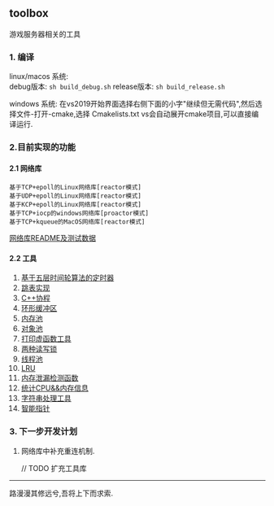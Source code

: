 toolbox
---------------------
游戏服务器相关的工具
### 1. 编译
linux/macos 系统:  
    debug版本: `sh build_debug.sh`
    release版本: `sh build_release.sh`

windows 系统:
    在vs2019开始界面选择右侧下面的小字"继续但无需代码",然后选择文件-打开-cmake,选择 Cmakelists.txt
    vs会自动展开cmake项目,可以直接编译运行.

### 2.目前实现的功能
#### 2.1 网络库
    基于TCP+epoll的Linux网络库[reactor模式]
    基于UDP+epoll的Linux网络库[reactor模式]
    基于KCP+epoll的Linux网络库[reactor模式]
    基于TCP+iocp的windows网络库[proactor模式]
    基于TCP+kqueue的MacOS网络库[reactor模式]

[网络库README及测试数据](https://github.com/liyakai/toolbox/tree/main/src/network#readme)
    
#### 2.2 工具
1. [基于五层时间轮算法的定时器](https://github.com/liyakai/toolbox/blob/main/src/tools/timer.h)
2. [跳表实现](https://github.com/liyakai/toolbox/blob/main/src/tools/skip_list.h)
3. [C++协程](https://github.com/liyakai/toolbox/blob/main/src/tools/coroutine.h)
4. [环形缓冲区](https://github.com/liyakai/toolbox/blob/main/src/tools/ringbuffer.h)
5. [内存池](https://github.com/liyakai/toolbox/blob/main/src/tools/memory_pool.h)
6. [对象池](https://github.com/liyakai/toolbox/blob/main/src/tools/object_pool.h)
7. [打印虚函数工具](https://github.com/liyakai/toolbox/blob/main/src/tools/virtual_print.h)
8. [两种读写锁](https://github.com/liyakai/toolbox/blob/main/src/tools/rwlock.h)
9. [线程池](https://github.com/liyakai/toolbox/blob/main/src/tools/thread_pool.h)
10. [LRU](https://github.com/liyakai/toolbox/blob/main/src/tools/lru_cache.h)
11. [内存泄漏检测函数](https://github.com/liyakai/toolbox/blob/main/src/tools/debug_new.h)
12. [统计CPU&&内存信息](https://github.com/liyakai/toolbox/blob/main/src/tools/cpu_mem_info.h)
13. [字符串处理工具](https://github.com/liyakai/toolbox/blob/main/src/tools/string_util.h)
14. [智能指针](https://github.com/liyakai/toolbox/blob/main/src/tools/smart_pointer.h)
### 3. 下一步开发计划
1. 网络库中补充重连机制.

   // TODO 扩充工具库
-------------------
路漫漫其修远兮,吾将上下而求索.
